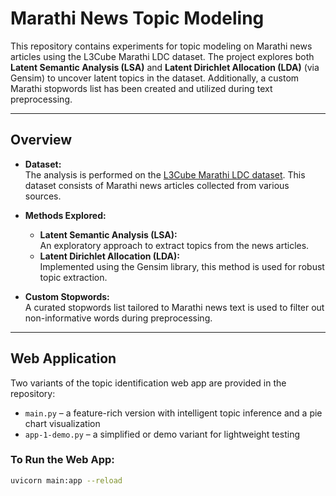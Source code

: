 # Marathi News Topic Modeling

This repository contains experiments for topic modeling on Marathi news articles using the L3Cube Marathi LDC dataset. The project explores both **Latent Semantic Analysis (LSA)** and **Latent Dirichlet Allocation (LDA)** (via Gensim) to uncover latent topics in the dataset. Additionally, a custom Marathi stopwords list has been created and utilized during text preprocessing.

---

## Overview

- **Dataset:**  
  The analysis is performed on the [L3Cube Marathi LDC dataset](https://github.com/l3cube-pune/MarathiNLP/tree/main/L3Cube-MahaNews/LDC). This dataset consists of Marathi news articles collected from various sources.

- **Methods Explored:**  
  - **Latent Semantic Analysis (LSA):**  
    An exploratory approach to extract topics from the news articles.
  - **Latent Dirichlet Allocation (LDA):**  
    Implemented using the Gensim library, this method is used for robust topic extraction.

- **Custom Stopwords:**  
  A curated stopwords list tailored to Marathi news text is used to filter out non-informative words during preprocessing.

---

## Web Application

Two variants of the topic identification web app are provided in the repository:

- `main.py` – a feature-rich version with intelligent topic inference and a pie chart visualization  
- `app-1-demo.py` – a simplified or demo variant for lightweight testing

### To Run the Web App:

```bash
uvicorn main:app --reload

